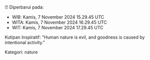 ⏰ Diperbarui pada:
- WIB: Kamis, 7 November 2024 15.29.45 UTC
- WITA: Kamis, 7 November 2024 16.29.45 UTC
- WIT: Kamis, 7 November 2024 17.29.45 UTC

Kutipan Inspiratif:
"Human nature is evil, and goodness is caused by intentional activity."


Kategori: nature

